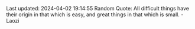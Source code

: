 Last updated: 2024-04-02 19:14:55
Random Quote: All difficult things have their origin in that which is easy, and great things in that which is small. - Laozi